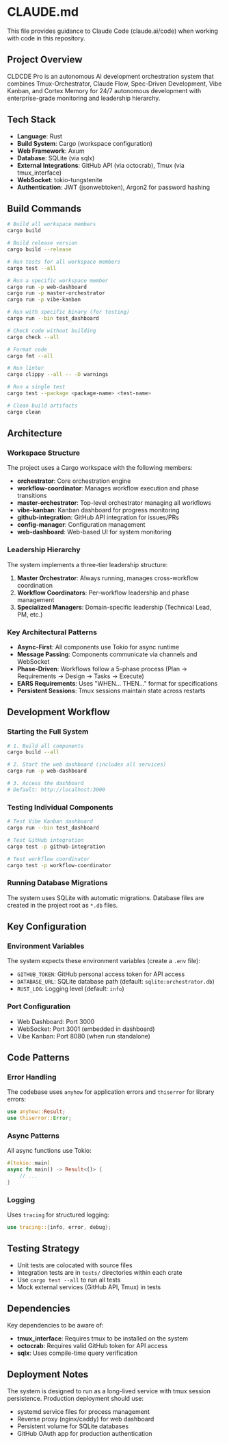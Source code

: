 # CLAUDE.md

This file provides guidance to Claude Code (claude.ai/code) when working with code in this repository.

## Project Overview

CLDCDE Pro is an autonomous AI development orchestration system that combines Tmux-Orchestrator, Claude Flow, Spec-Driven Development, Vibe Kanban, and Cortex Memory for 24/7 autonomous development with enterprise-grade monitoring and leadership hierarchy.

## Tech Stack

- **Language**: Rust
- **Build System**: Cargo (workspace configuration)
- **Web Framework**: Axum
- **Database**: SQLite (via sqlx)
- **External Integrations**: GitHub API (via octocrab), Tmux (via tmux_interface)
- **WebSocket**: tokio-tungstenite
- **Authentication**: JWT (jsonwebtoken), Argon2 for password hashing

## Build Commands

```bash
# Build all workspace members
cargo build

# Build release version
cargo build --release

# Run tests for all workspace members
cargo test --all

# Run a specific workspace member
cargo run -p web-dashboard
cargo run -p master-orchestrator
cargo run -p vibe-kanban

# Run with specific binary (for testing)
cargo run --bin test_dashboard

# Check code without building
cargo check --all

# Format code
cargo fmt --all

# Run linter
cargo clippy --all -- -D warnings

# Run a single test
cargo test --package <package-name> <test-name>

# Clean build artifacts
cargo clean
```

## Architecture

### Workspace Structure

The project uses a Cargo workspace with the following members:
- **orchestrator**: Core orchestration engine
- **workflow-coordinator**: Manages workflow execution and phase transitions
- **master-orchestrator**: Top-level orchestrator managing all workflows
- **vibe-kanban**: Kanban dashboard for progress monitoring
- **github-integration**: GitHub API integration for issues/PRs
- **config-manager**: Configuration management
- **web-dashboard**: Web-based UI for system monitoring

### Leadership Hierarchy

The system implements a three-tier leadership structure:
1. **Master Orchestrator**: Always running, manages cross-workflow coordination
2. **Workflow Coordinators**: Per-workflow leadership and phase management
3. **Specialized Managers**: Domain-specific leadership (Technical Lead, PM, etc.)

### Key Architectural Patterns

- **Async-First**: All components use Tokio for async runtime
- **Message Passing**: Components communicate via channels and WebSocket
- **Phase-Driven**: Workflows follow a 5-phase process (Plan → Requirements → Design → Tasks → Execute)
- **EARS Requirements**: Uses "WHEN... THEN..." format for specifications
- **Persistent Sessions**: Tmux sessions maintain state across restarts

## Development Workflow

### Starting the Full System

```bash
# 1. Build all components
cargo build --all

# 2. Start the web dashboard (includes all services)
cargo run -p web-dashboard

# 3. Access the dashboard
# Default: http://localhost:3000
```

### Testing Individual Components

```bash
# Test Vibe Kanban dashboard
cargo run --bin test_dashboard

# Test GitHub integration
cargo test -p github-integration

# Test workflow coordinator
cargo test -p workflow-coordinator
```

### Running Database Migrations

The system uses SQLite with automatic migrations. Database files are created in the project root as `*.db` files.

## Key Configuration

### Environment Variables

The system expects these environment variables (create a `.env` file):
- `GITHUB_TOKEN`: GitHub personal access token for API access
- `DATABASE_URL`: SQLite database path (default: `sqlite:orchestrator.db`)
- `RUST_LOG`: Logging level (default: `info`)

### Port Configuration

- Web Dashboard: Port 3000
- WebSocket: Port 3001 (embedded in dashboard)
- Vibe Kanban: Port 8080 (when run standalone)

## Code Patterns

### Error Handling

The codebase uses `anyhow` for application errors and `thiserror` for library errors:
```rust
use anyhow::Result;
use thiserror::Error;
```

### Async Patterns

All async functions use Tokio:
```rust
#[tokio::main]
async fn main() -> Result<()> {
    // ...
}
```

### Logging

Uses `tracing` for structured logging:
```rust
use tracing::{info, error, debug};
```

## Testing Strategy

- Unit tests are colocated with source files
- Integration tests are in `tests/` directories within each crate
- Use `cargo test --all` to run all tests
- Mock external services (GitHub API, Tmux) in tests

## Dependencies

Key dependencies to be aware of:
- **tmux_interface**: Requires tmux to be installed on the system
- **octocrab**: Requires valid GitHub token for API access
- **sqlx**: Uses compile-time query verification

## Deployment Notes

The system is designed to run as a long-lived service with tmux session persistence. Production deployment should use:
- systemd service files for process management
- Reverse proxy (nginx/caddy) for web dashboard
- Persistent volume for SQLite databases
- GitHub OAuth app for production authentication